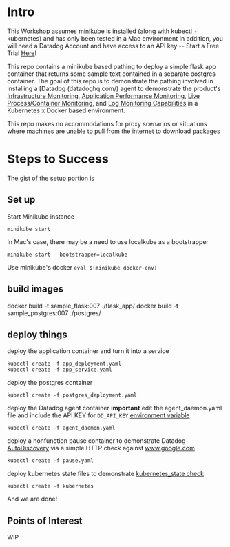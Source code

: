 
# Intro

This Workshop assumes [minikube](https://github.com/kubernetes/minikube/blob/v0.28.2/README.md) is installed (along with kubectl + kubernetes) and has only been tested in a Mac environment
In addition, you will need a Datadog Account and have access to an API key -- Start a Free Trial [Here](https://www.datadoghq.com/lpg6/)!

This repo contains a minikube based pathing to deploy a simple flask app container that returns some sample text contained in a separate postgres container. 
The goal of this repo is to demonstrate the pathing involved in installing a [Datadog
(datadoghq.com/) agent to demonstrate the product's [Infrastructure Monitoring](https://www.datadoghq.com/server-monitoring/), [Application Performance Monitoring](https://www.datadoghq.com/blog/announcing-apm/), [Live Process/Container Monitoring](https://www.datadoghq.com/blog/live-process-monitoring/), and [Log Monitoring Capabilities](https://www.datadoghq.com/blog/announcing-logs/) in a Kubernetes x Docker based environment.

This repo makes no accommodations for proxy scenarios or situations where machines are unable to pull from the internet to download packages

# Steps to Success

The gist of the setup portion is 
## Set up 
Start Minikube instance 
```
minikube start
```
In Mac's case, there may be a need to use localkube as a bootstrapper

```
minikube start --bootstrapper=localkube
```

Use minikube's docker
```eval $(minikube docker-env)```

## build images
docker build -t sample_flask:007 ./flask_app/
docker build -t sample_postgres:007 ./postgres/

## deploy things

deploy the application container and turn it into a service
```
kubectl create -f app_deployment.yaml
kubectl create -f app_service.yaml
```

deploy the postgres container
```
kubectl create -f postgres_deployment.yaml
```

deploy the Datadog agent container
**important** edit the agent_daemon.yaml file and include the API KEY for `DD_API_KEY` [environment variable](https://cl.ly/2q3U3l1b240v)
```
kubectl create -f agent_daemon.yaml
```

deploy a nonfunction pause container to demonstrate Datadog [AutoDiscovery](https://docs.datadoghq.com/agent/autodiscovery/) via a simple HTTP check against www.google.com
```
kubectl create -f pause.yaml
```

deploy kubernetes state files to demonstrate [kubernetes_state check](https://docs.datadoghq.com/integrations/kubernetes/#setup-kubernetes-state)

```
kubectl create -f kubernetes
```

And we are done!

## Points of Interest

WIP
